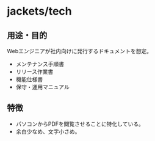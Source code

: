 # jackets/tech

## 用途・目的

Webエンジニアが社内向けに発行するドキュメントを想定。

- メンテナンス手順書
- リリース作業書
- 機能仕様書
- 保守・運用マニュアル

## 特徴

- パソコンからPDFを閲覧させることに特化している。
- 余白少なめ、文字小さめ。
